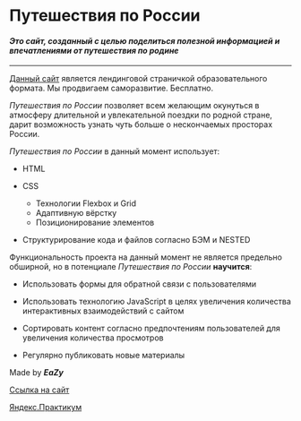 
# Путешествия по России

#### *Это сайт, созданный с целью поделиться полезной информацией и впечатлениями от путешествия по родине*
***

[Данный сайт](https://eazyxxx.github.io/russian-travel/index.html) является лендинговой страничкой образовательного формата. Мы продвигаем саморазвитие. Бесплатно.

*Путешествия по России* позволяет всем желающим окунуться в атмосферу длительной и увлекательной поездки по родной стране, дарит возможность узнать чуть больше о нескончаемых просторах России. 

*Путешествия по России* в данный момент использует:

* HTML

* CSS
	* Технологии Flexbox и Grid
	* Адаптивную вёрстку
    * Позиционирование элементов
* Структурирование кода и файлов согласно БЭМ и NESTED

Функциональность проекта на данный момент не является предельно обширной, но в потенциале *Путешествия по России* **научится**:

* Использовать формы для обратной связи с пользователями

* Использовать технологию JavaScript в целях увеличения количества интерактивных взаимодействий с сайтом

* Сортировать контент согласно предпочтениям пользователей для увеличения количества просмотров

* Регулярно публиковать новые материалы 



Made by ***EaZy***

[Ссылка на сайт](https://eazyxxx.github.io/russian-travel/index.html)

[Яндекс.Практикум](https://practicum.yandex.ru)
